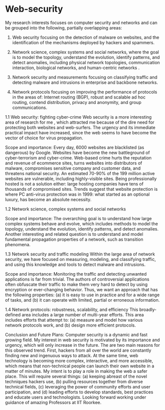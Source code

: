 # Web-security
My research interests focuses on computer security and networks and can be grouped into the following, partially overlapping areas:

1. Web security focusing on the detection of malware on websites, and the identification of the mechanisms  deployed by hackers and spammers.

2. Network science, complex systems and social networks, where the goal is to model the topology, understand the evolution, identify patterns, and detect anomalies, including physical network topologies, communication interaction, biological networks, and human-centric networks .

3. Network security and measurements focusing on classifying traffic and detecting malware and intrusions  in enterprise and backbone networks.

4. Network protocols focusing on improving the performance of protocols in the areas of: Internet routing (BGP), robust and scalable ad hoc routing, contend distribution, privacy and anonymity, and group communications.

1.1  Web security: fighting cyber-crime
Web security is a more interesting  area of research for me , which attracted me because of the dire need for protecting both websites and web-surfers. The urgency and its immediate practical impact have increased, since the web seems to have become the vector of choice for virus propagation.

Scope and importance: Every day, 6000 websites are blacklisted (as dangerous) by Google. Websites have become the new battleground of cyber-terrorism and cyber-crime. Web-based crime hurts the reputation and revenue of ecommerce sites, turns websites into distributors of malware, compromises sensitive company and customer data, and threatens national security. An estimated 70-90% of the 199 million active websites are vulnerable, including highly-visible sites. Being professionally hosted is not a solution either: large hosting companies have tens of thousands of 
compromised sites. Trends suggest that website protection is where PC anti-virus protection was in
1999: what started as an optional luxury, has become an absolute necessity.

1.2 Network science, complex systems and social networks

Scope and importance: The overarching goal is to understand how large complex systems behave and evolve, which includes methods to model the topology, understand the evolution, identify patterns, and detect anomalies. Another interesting and related question is to understand and model fundamental propagation properties of a network, such as transition phenomena.

1.3 Network security and traffic modeling
Within the large area of network security, we have focused on measuring, modeling, and classifying traffic, and using this knowledge and tools to detect malware and intrusions.

Scope and importance: Monitoring the traffic and detecting unwanted applications is far from trivial. The authors of controversial applications often obfuscate their traffic to make them very hard to detect by using encryption or ever-changing behavior. Thus, we want an approach that has the following properties: (a) it is easy to use in practice and for a wide range of tasks, and (b) it can operate with limited, partial or erroneous information.

1.4 Network protocols: robustness, scalability, and efficiency
This broadly-defined area includes a large number of multi-year efforts.
This area includes efforts that attempt to: (a) measure and model how various network protocols work, and (b) design more efficient protocols.

Conclusion and Future Plans: 
Computer security is a dynamic and fast growing field. My interest in web security is motivated by its importance and urgency, which will only increase in the future. The are two main reasons for this observed trend. First, hackers from all over the world are constantly finding new and ingenuous ways to attack. At the same time, web technology is becoming more complex, interactive,
and more accessible, which means that non-technical people can launch their own website in a matter of minutes. My intent is to play a role in making the web a safer place. This will require several things: (a) keeping abreast of the novel techniques hackers use, (b) pulling resources together from diverse technical fields, (c) leveraging the power of community efforts and user participation, and (d) leading efforts to develop standards, best practices and educate users and technologists.
Looking forward working under guidance of amazing Professors at IIT Roorkee.
